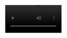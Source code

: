 <video src='https://www.youtube.com/watch?v=vfFiyXZOvmc' width=180/>

This repository is from a job that I've done for the company I used to work on. The name of the company is Kuba Inteligência da Informação, and you can have more info/contact here: https://www.linkedin.com/company/kuba-intelig%C3%AAncia-da-informa%C3%A7%C3%A3o/

The project was coded for a local beauty clinic called Scullp. The system has the next functions:

- Register the professionals from the clinic
- Register clients
- Schedule appointments
- Make service orders, where you can register all the info and generate financial bills to receive, and generate a preset number of schedules at the same time (the way it works is a bit confusing, but everything is on the way the client asked for)
- The clients have the access to another session from the administrators, where they can sign up on the site, and make requests for schedules on an interactive calendar. This calendar shows only the available schedules for the professional chosen. When the client do the request, it pop-up on the administrator page, and then the clinic approves or disapproves the schedule. Also in every schedule, the administrators have access to a WhatsApp Button, to quickly contact the client.
- On the calendar, the administrators have the Confirm button, and then the schedule changes the icon for better identification. 

The system is in use by the clinic on the URL: http://scullp.kubainteligencia.com.br/
But I don't support it anymore since I'm no longer part of the company (Kuba Inteligência) anymore. The code presented here in the repo was done by me, everything else that has been added or removed on the production site was done by the current dev team of Kuba.

Some of the functions may not work properly because there were a lot of things we had to modify in the production system. Many things are caused by the shared hosting system.

Technologies used:

- PHP
- JavaScript (a bit of jQuery)
- Laravel
- FullCalendar (a calendar framework based on JavaScript)
- BootStrap
- MariaDB

To get it working:
You have to configure a .env and a MySQL database (or another database of your choice), in both .env and /config/database archive.
You have to create a symlink to the storage for the images work properly.
Run php artisan migrate.
Run php artisan db:seed.
